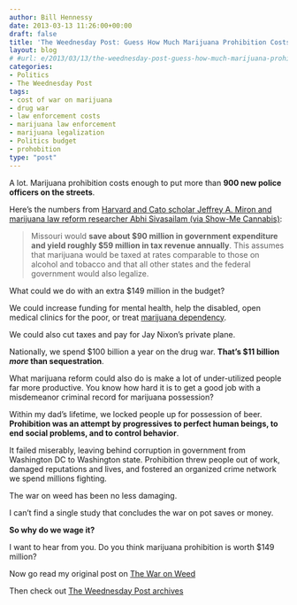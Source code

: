 ```yaml
---
author: Bill Hennessy
date: 2013-03-13 11:26:00+00:00
draft: false
title: 'The Weednesday Post: Guess How Much Marijuana Prohibition Costs Missouri'
layout: blog
# #url: e/2013/03/13/the-weednesday-post-guess-how-much-marijuana-prohibition-cost-missouri/
categories:
- Politics
- The Weednesday Post
tags:
- cost of war on marijuana
- drug war
- law enforcement costs
- marijuana law enforcement
- marijuana legalization
- Politics budget
- prohobition
type: "post"
---
```


A lot. Marijuana prohibition costs enough to put more than **900 new police officers on the streets**.

Here’s the numbers from [Harvard and Cato scholar Jeffrey A. Miron and marijuana law reform researcher Abhi Sivasailam (via Show-Me Cannabis)](https://show-mecannabis.com/budgetary-implications-legalizing-marijuana-missouri/):



> Missouri would **save about $90 million in government expenditure and yield roughly $59 million in tax revenue annually**. This assumes that marijuana would be taxed at rates comparable to those on alcohol and tobacco and that all other states and the federal government would also legalize.



What could we do with an extra $149 million in the budget?

We could increase funding for mental health, help the disabled, open medical clinics for the poor, or treat [marijuana dependency](https://www.dependency.net/learn/marijuana/).

We could also cut taxes and pay for Jay Nixon’s private plane.

Nationally, we spend $100 billion a year on the drug war. **That’s $11 billion _more_ than sequestration**.

What marijuana reform could also do is make a lot of under-utilized people far more productive. You know how hard it is to get a good job with a misdemeanor criminal record for marijuana possession?

Within my dad’s lifetime, we locked people up for possession of beer. **Prohibition was an attempt by progressives to perfect human beings, to end social problems, and to control behavior**.

It failed miserably, leaving behind corruption in government from Washington DC to Washington state. Prohibition threw people out of work, damaged reputations and lives, and fostered an organized crime network we spend millions fighting.

The war on weed has been no less damaging.

I can’t find a single study that concludes the war on pot saves or money.

**So why do we wage it?**

I want to hear from you. Do you think marijuana prohibition is worth $149 million?

Now go read my original post on [The War on Weed](https://hennessysview.com/2013/01/01/its-time-to-end-war-on-weed/)

Then check out [The Weednesday Post archives](https://hennessysview.com/category/the-weednesday-post/)
